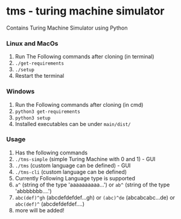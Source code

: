 # tms - turing machine simulator
Contains Turing Machine Simulator using Python

### Linux and MacOs
1. Run The Following commands after cloning (in terminal)
2. ```./get-requirements```
3. ```./setup```
4. Restart the terminal

### Windows
1. Run the Following commands after cloning (in cmd)
2. ```python3 get-requirements```
3. ```python3 setup```
4. Installed executables can be under ```main/dist/```

### Usage
1. Has the following commands
2. ```./tms-simple``` (simple Turing Machine with 0 and 1) - GUI
3. ```./tms``` (custom language can be defined) - GUI
4. ```./tms-cli``` (custom language can be defined)
5. Currently Following Language type is supported
6. ```a^``` (string of the type 'aaaaaaaaaa...') or ```ab^``` (string of the type 'abbbbbbb....')
7. ```abc(def)^gh``` (abcdefdefdef...gh) or ```(abc)^de``` (abcabcabc...de) or ```abc(def)^``` (abcdefdefdef....)
8. more will be added!
